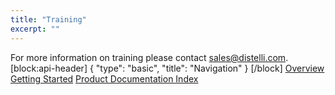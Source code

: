 ```yaml
---
title: "Training"
excerpt: ""
---
```

For more information on training please contact [sales@distelli.com](mailto:sales@distelli.com).
[block:api-header]
{
  "type": "basic",
  "title": "Navigation"
}
[/block]
[Overview](doc:overview) 
[Getting Started](doc:getting-started) 
[Product Documentation Index](doc:product-documentation-index)